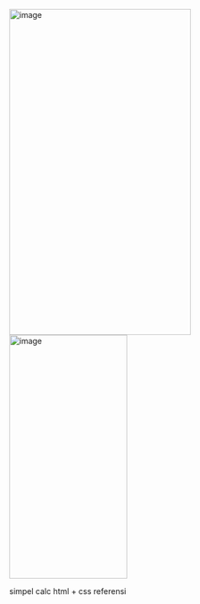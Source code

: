 <img width="325" height="582" alt="image" src="https://github.com/user-attachments/assets/8dc5b532-e409-4ea9-b7d4-b95c2a4f19c5" />    <img width="211" height="435" alt="image" src="https://github.com/user-attachments/assets/cf5115ff-c121-4680-aa92-e5f588830303" />


simpel calc html + css                                                                                                                           referensi
